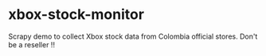 # xbox-stock-monitor
Scrapy demo to collect Xbox stock data from Colombia official stores. Don't be a reseller !!
